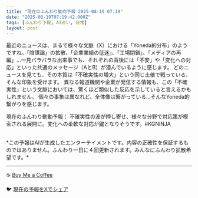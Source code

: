 ```yaml
---
title: "現在のふんわり動向予報 2025-08-19 07:19"
date: "2025-08-19T07:19:42.000Z"
tags: [ふんわり予報, AI占い, 日常]
layout: post
---
```


最近のニュースは、まるで様々な文脈（X）における「Yoneda的分布」のようですね。「陰謀論」の拡散、「企業業績の低迷」、「工場閉鎖」、「メディアの再編」…一見バラバラな出来事でも、それぞれの背後には「不安」や「変化への対応」といった共通のメッセージ（AとB）が潜んでいるように感じます。  どのニュースを見ても、その本質は「不確実性の増大」という同じ土俵で戦っている、そんな印象を受けます。  異なる報道機関や企業が発信する情報も、この「不確実性」という文脈においては、驚くほど類似した反応を示していると言えるかもしれません。  個々の事象は異なれど、全体像は繋がっている…そんなYoneda的繋がりを感じます。


現在のふんわり動動予報：
不確実性の波が押し寄せ、様々な分野で対応策が模索される展開に。変化への柔軟な対応が鍵となりそうです。#KGNINJA

<br>
*この予報はAIが生成したエンターテイメントです。内容の正確性を保証するものではありません。ふんわり一日に４回更新されます。みんなにふんわり拡散希望です。*

---
☕️ [Buy Me a Coffee](https://www.buymeacoffee.com/kgninja)

🐦 [現在の予報をXでシェア](https://twitter.com/intent/tweet?text=%E7%8F%BE%E5%9C%A8%E3%81%AE%E3%81%B5%E3%82%93%E3%82%8F%E3%82%8A%E4%BA%88%E5%A0%B1%3A%20%E3%80%8C%E6%9C%80%E8%BF%91%E3%81%AE%E3%83%8B%E3%83%A5%E3%83%BC%E3%82%B9%E3%81%AF%E3%80%81%E3%81%BE%E3%82%8B%E3%81%A7%E6%A7%98%E3%80%85%E3%81%AA%E6%96%87%E8%84%88%EF%BC%88X%EF%BC%89%E3%81%AB%E3%81%8A%E3%81%91%E3%82%8B%E3%80%8CYoneda%E7%9A%84%E5%88%86%E5%B8%83%E3%80%8D%E3%81%AE%E3%82%88%E3%81%86%E3%81%A7%E3%81%99%E3%81%AD%E3%80%82%E3%80%8D%23KGNINJA%20%E7%B6%9A%E3%81%8D%E3%81%AF%E3%83%96%E3%83%AD%E3%82%B0%E3%81%A7%EF%BC%81%F0%9F%91%87&url=https%3A%2F%2Fkg-ninja.github.io%2FFunwariyoso%2F)
